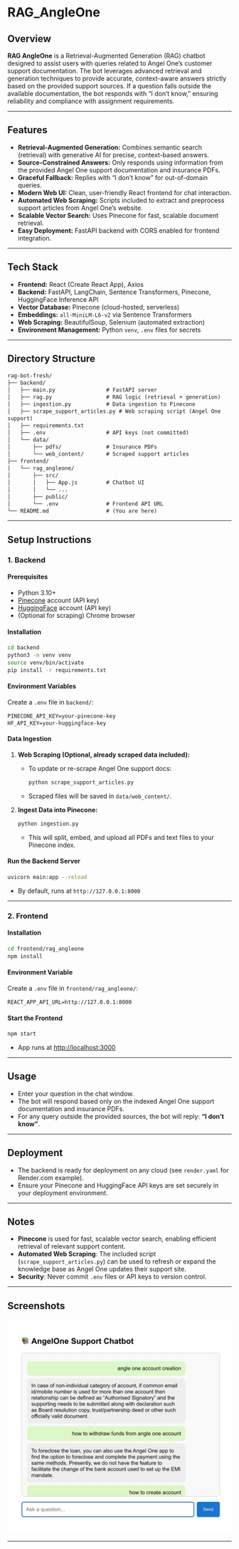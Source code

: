 # RAG_AngleOne

## Overview

**RAG AngleOne** is a Retrieval-Augmented Generation (RAG) chatbot designed to assist users with queries related to Angel One’s customer support documentation. The bot leverages advanced retrieval and generation techniques to provide accurate, context-aware answers strictly based on the provided support sources. If a question falls outside the available documentation, the bot responds with “I don’t know,” ensuring reliability and compliance with assignment requirements.

---

## Features

- **Retrieval-Augmented Generation:** Combines semantic search (retrieval) with generative AI for precise, context-based answers.
- **Source-Constrained Answers:** Only responds using information from the provided Angel One support documentation and insurance PDFs.
- **Graceful Fallback:** Replies with “I don’t know” for out-of-domain queries.
- **Modern Web UI:** Clean, user-friendly React frontend for chat interaction.
- **Automated Web Scraping:** Scripts included to extract and preprocess support articles from Angel One’s website.
- **Scalable Vector Search:** Uses Pinecone for fast, scalable document retrieval.
- **Easy Deployment:** FastAPI backend with CORS enabled for frontend integration.

---

## Tech Stack

- **Frontend:** React (Create React App), Axios
- **Backend:** FastAPI, LangChain, Sentence Transformers, Pinecone, HuggingFace Inference API
- **Vector Database:** Pinecone (cloud-hosted, serverless)
- **Embeddings:** `all-MiniLM-L6-v2` via Sentence Transformers
- **Web Scraping:** BeautifulSoup, Selenium (automated extraction)
- **Environment Management:** Python `venv`, `.env` files for secrets

---

## Directory Structure

```
rag-bot-fresh/
├── backend/
│   ├── main.py                # FastAPI server
│   ├── rag.py                 # RAG logic (retrieval + generation)
│   ├── ingestion.py           # Data ingestion to Pinecone
│   ├── scrape_support_articles.py # Web scraping script (Angel One support)
│   ├── requirements.txt
│   ├── .env                   # API keys (not committed)
│   └── data/
│       ├── pdfs/              # Insurance PDFs
│       └── web_content/       # Scraped support articles
├── frontend/
│   └── rag_angleone/
│       ├── src/
│       │   ├── App.js         # Chatbot UI
│       │   └── ...
│       ├── public/
│       └── .env               # Frontend API URL
└── README.md                  # (You are here)
```

---

## Setup Instructions

### 1. Backend

#### Prerequisites

- Python 3.10+
- [Pinecone](https://www.pinecone.io/) account (API key)
- [HuggingFace](https://huggingface.co/) account (API key)
- (Optional for scraping) Chrome browser

#### Installation

```bash
cd backend
python3 -m venv venv
source venv/bin/activate
pip install -r requirements.txt
```

#### Environment Variables

Create a `.env` file in `backend/`:

```
PINECONE_API_KEY=your-pinecone-key
HF_API_KEY=your-huggingface-key
```

#### Data Ingestion

1. **Web Scraping (Optional, already scraped data included):**
   - To update or re-scrape Angel One support docs:
     ```bash
     python scrape_support_articles.py
     ```
   - Scraped files will be saved in `data/web_content/`.

2. **Ingest Data into Pinecone:**
   ```bash
   python ingestion.py
   ```
   - This will split, embed, and upload all PDFs and text files to your Pinecone index.

#### Run the Backend Server

```bash
uvicorn main:app --reload
```
- By default, runs at `http://127.0.0.1:8000`

---

### 2. Frontend

#### Installation

```bash
cd frontend/rag_angleone
npm install
```

#### Environment Variable

Create a `.env` file in `frontend/rag_angleone/`:

```
REACT_APP_API_URL=http://127.0.0.1:8000
```

#### Start the Frontend

```bash
npm start
```
- App runs at [http://localhost:3000](http://localhost:3000)

---

## Usage

- Enter your question in the chat window.
- The bot will respond based only on the indexed Angel One support documentation and insurance PDFs.
- For any query outside the provided sources, the bot will reply: **“I don’t know”**.

---

## Deployment

- The backend is ready for deployment on any cloud (see `render.yaml` for Render.com example).
- Ensure your Pinecone and HuggingFace API keys are set securely in your deployment environment.

---

## Notes

- **Pinecone** is used for fast, scalable vector search, enabling efficient retrieval of relevant support content.
- **Automated Web Scraping**: The included script (`scrape_support_articles.py`) can be used to refresh or expand the knowledge base as Angel One updates their support site.
- **Security**: Never commit `.env` files or API keys to version control.

---

## Screenshots

![Chatbot Screenshot](chatScreenshot.jpeg)

---

